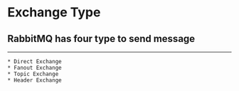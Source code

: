 # Exchange Type

## RabbitMQ has four type to send message

---

    * Direct Exchange
    * Fanout Exchange
    * Topic Exchange
    * Header Exchange